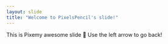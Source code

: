 ```yaml
---
layout: slide
title: "Welcome to PixelsPencil's slide!"
---
```


This is Pixemy awesome slide :tada:
Use the left arrow to go back!
